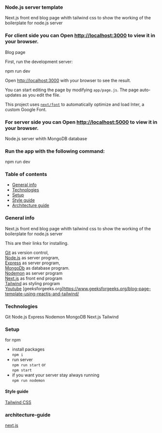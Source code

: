 ### Node.js server template
Next.js front end blog page whith tailwind css to show the working of the boilerplate for node.js server

### For client side you can Open [http://localhost:3000](http://localhost:3000) to view it in your browser.
Blog page

First, run the development server:

npm run dev

Open [http://localhost:3000](http://localhost:3000) with your browser to see the result.

You can start editing the page by modifying `app/page.js`. The page auto-updates as you edit the file.

This project uses [`next/font`](https://nextjs.org/docs/basic-features/font-optimization) to automatically optimize and load Inter, a custom Google Font.

### For server side you can Open [http://localhost:5000](http://localhost:5000) to view it in your browser.
Node.js server whith MongoDB database

### Run the app with the following command:
npm run dev

### Table of contents

- [General info](#general-info)
- [Technologies](#technologies)
- [Setup](#setup)
- [Style guide](#style-guide)
- [Architecture guide](#architecture-guide)

### General info
Next.js front end blog page whith tailwind css to show the working of the boilerplate for node.js server

This are their links for installing.

[Git](https://git-scm.com/book/en/v2/Getting-Started-Installing-Git) as version control,\
[Node.js](https://nodejs.org/en/) as server program,\
[Express](https://expressjs.com/) as server program,\
[MongoDb](https://docs.mongodb.com/manual/installation/) as database program.\
[Nodemon](https://nodemon.io/) as server program\
[Next.js](https://nextjs.org/) as front end program\
[Tailwind](https://tailwindcss.com/) as styling program\
[Youtube](https://www.youtube.com/watch?v=w3vs4a03y3I&list=PL5HEEqjk82MOVgDj3nqEyw8OJ31hv8z3Z&index=7)
[geeksforgeeks.org]https://www.geeksforgeeks.org/blog-page-template-using-reactjs-and-tailwind/


### Technologies

Git 
Node.js 
Express 
Nodemon
MongoDB 
Next.js
Tailwind


### Setup

for npm

- install packages\
   `npm i`
- run server\
   `npm run start`
  or \
   `npm start`
- if you want your server stay always running\
  `npm run nodemon`

#### Style guide 
[Tailwind CSS](https://tailwindcss.com/docs/style-guide)

### architecture-guide
[next.js](https://nextjs.org/docs/architecture)
